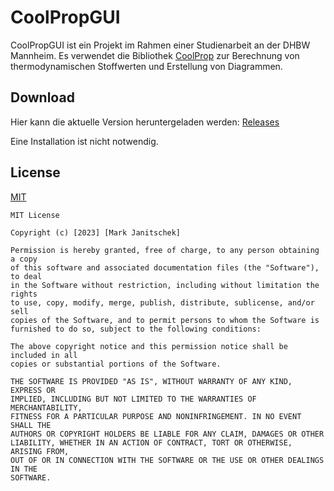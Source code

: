 # CoolPropGUI

CoolPropGUI ist ein Projekt im Rahmen einer Studienarbeit an der DHBW Mannheim. Es verwendet die Bibliothek [CoolProp](http://www.coolprop.org/index.html) zur Berechnung von thermodynamischen Stoffwerten und Erstellung von Diagrammen.

## Download

Hier kann die aktuelle Version heruntergeladen werden: [Releases](https://github.com/raaamk/CoolPropGUI/releases)

Eine Installation ist nicht notwendig.

## License

[MIT](https://choosealicense.com/licenses/mit/)

```
MIT License

Copyright (c) [2023] [Mark Janitschek]

Permission is hereby granted, free of charge, to any person obtaining a copy
of this software and associated documentation files (the "Software"), to deal
in the Software without restriction, including without limitation the rights
to use, copy, modify, merge, publish, distribute, sublicense, and/or sell
copies of the Software, and to permit persons to whom the Software is
furnished to do so, subject to the following conditions:

The above copyright notice and this permission notice shall be included in all
copies or substantial portions of the Software.

THE SOFTWARE IS PROVIDED "AS IS", WITHOUT WARRANTY OF ANY KIND, EXPRESS OR
IMPLIED, INCLUDING BUT NOT LIMITED TO THE WARRANTIES OF MERCHANTABILITY,
FITNESS FOR A PARTICULAR PURPOSE AND NONINFRINGEMENT. IN NO EVENT SHALL THE
AUTHORS OR COPYRIGHT HOLDERS BE LIABLE FOR ANY CLAIM, DAMAGES OR OTHER
LIABILITY, WHETHER IN AN ACTION OF CONTRACT, TORT OR OTHERWISE, ARISING FROM,
OUT OF OR IN CONNECTION WITH THE SOFTWARE OR THE USE OR OTHER DEALINGS IN THE
SOFTWARE.
```
